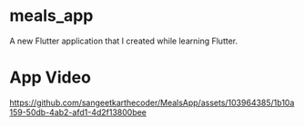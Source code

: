 # meals_app

A new Flutter application that I created while learning Flutter.

# App Video




https://github.com/sangeetkarthecoder/MealsApp/assets/103964385/1b10a159-50db-4ab2-afd1-4d2f13800bee

